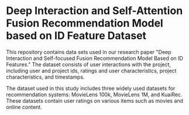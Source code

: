 Deep Interaction and Self-Attention Fusion Recommendation Model based on ID Feature Dataset
===
This repository contains data sets used in our research paper "Deep Interaction and Self-focused Fusion Recommendation Model Based on ID Features." The dataset consists of user interactions with the project, including user and project ids, ratings and user characteristics, project characteristics, and timestamps.

The dataset used in this study includes three widely used datasets for recommendation systems: MovieLens 100k, MovieLens 1M, and KuaiRec. These datasets contain user ratings on various items such as movies and online content.
